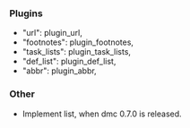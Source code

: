 ### Plugins

* "url": plugin_url,
* "footnotes": plugin_footnotes,
* "task_lists": plugin_task_lists,
* "def_list": plugin_def_list,
* "abbr": plugin_abbr,

### Other

* Implement list, when dmc 0.7.0 is released.
